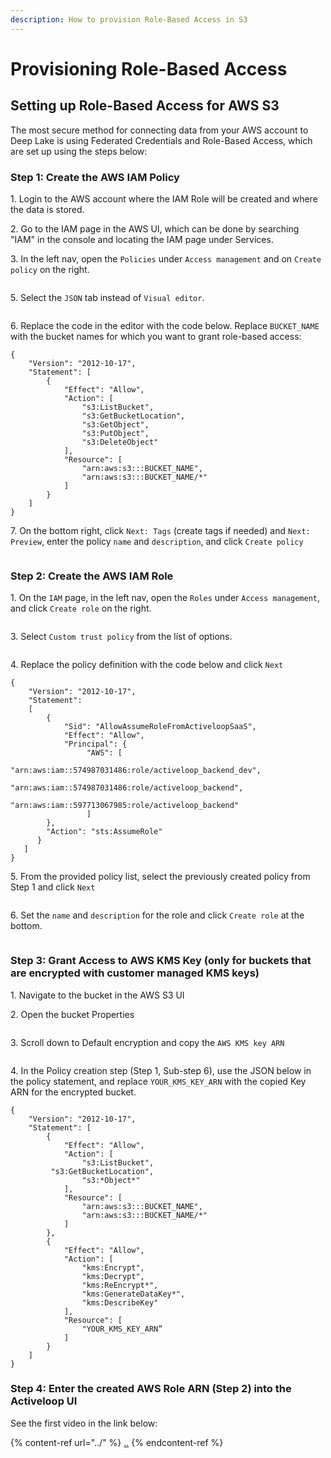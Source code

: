 ```yaml
---
description: How to provision Role-Based Access in S3
---
```


# Provisioning Role-Based Access

## Setting up Role-Based Access for AWS S3

The most secure method for connecting data from your AWS account to Deep Lake is using Federated Credentials and Role-Based Access, which are set up using the steps below:

### Step 1: Create the AWS IAM Policy

1\. Login to the AWS account where the IAM Role will be created and where the data is stored.

2\. Go to the IAM page in the AWS UI, which can be done by searching "IAM" in the console and locating the IAM page under Services.

3\. In the left nav, open the `Policies` under `Access management` and on `Create policy` on the right.

<figure><img src="../../../.gitbook/assets/IAM_Provisioning_Screenshots.001 (1).jpeg" alt=""><figcaption></figcaption></figure>

5\. Select the `JSON` tab instead of `Visual editor`.

<figure><img src="../../../.gitbook/assets/IAM_Provisioning_Screenshots.002.jpeg" alt=""><figcaption></figcaption></figure>

6\. Replace the code in the editor with the code below. Replace `BUCKET_NAME` with the bucket names for which you want to grant role-based access:

```
{
    "Version": "2012-10-17",
    "Statement": [
        {
            "Effect": "Allow",
            "Action": [ 
                "s3:ListBucket",
                "s3:GetBucketLocation",
                "s3:GetObject",
                "s3:PutObject",
                "s3:DeleteObject"
            ],
            "Resource": [
                "arn:aws:s3:::BUCKET_NAME",
                "arn:aws:s3:::BUCKET_NAME/*"
            ]
        }
    ]
}

```

7\. On the bottom right, click `Next: Tags` (create tags if needed) and `Next: Preview`, enter the policy `name` and `description`, and click `Create policy`

<figure><img src="../../../.gitbook/assets/IAM_Provisioning_Screenshots.003.jpeg" alt=""><figcaption></figcaption></figure>

### Step 2: Create the AWS IAM Role&#x20;

1\. On the `IAM` page, in the left nav, open the `Roles` under `Access management`, and click `Create role` on the right.

<figure><img src="../../../.gitbook/assets/IAM_Provisioning_Screenshots.004.jpeg" alt=""><figcaption></figcaption></figure>

3\. Select `Custom trust policy` from the list of options.

<figure><img src="../../../.gitbook/assets/IAM_Provisioning_Screenshots.005.jpeg" alt=""><figcaption></figcaption></figure>

4\. Replace the policy definition with the code below and click `Next`

```
{
    "Version": "2012-10-17",
    "Statement": 
    [
        {
            "Sid": "AllowAssumeRoleFromActiveloopSaaS",
            "Effect": "Allow",
            "Principal": {
                 "AWS": [
                     "arn:aws:iam::574987031486:role/activeloop_backend_dev",
                     "arn:aws:iam::574987031486:role/activeloop_backend",
                     "arn:aws:iam::597713067985:role/activeloop_backend"
                 ]
        },
        "Action": "sts:AssumeRole"
      }
   ]
}

```

5\. From the provided policy list, select the previously created policy from Step 1 and click `Next`

<figure><img src="../../../.gitbook/assets/IAM_Provisioning_Screenshots.010.jpeg" alt=""><figcaption></figcaption></figure>

6\. Set the `name` and `description` for the role and click `Create role` at the bottom.

<figure><img src="../../../.gitbook/assets/IAM_Provisioning_Screenshots.007.jpeg" alt=""><figcaption></figcaption></figure>

### Step 3: Grant Access to AWS KMS Key (**only for buckets that are encrypted with customer managed KMS keys**)

1\. Navigate to the bucket in the AWS S3 UI

2\. Open the bucket Properties

<figure><img src="../../../.gitbook/assets/IAM_Provisioning_Screenshots.008.jpeg" alt=""><figcaption></figcaption></figure>

3\. Scroll down to Default encryption and copy the `AWS KMS key ARN`&#x20;

<figure><img src="../../../.gitbook/assets/IAM_Provisioning_Screenshots.009.jpeg" alt=""><figcaption></figcaption></figure>

4\. In the Policy creation step (Step 1, Sub-step 6), use the JSON below in the policy statement, and replace `YOUR_KMS_KEY_ARN` with the copied Key ARN for the encrypted bucket.

```
{
    "Version": "2012-10-17",
    "Statement": [
        {
            "Effect": "Allow",
            "Action": [
                "s3:ListBucket",
		 "s3:GetBucketLocation",
                "s3:*Object*"
            ],
            "Resource": [
                "arn:aws:s3:::BUCKET_NAME",
                "arn:aws:s3:::BUCKET_NAME/*"
            ]
        },
        {
            "Effect": "Allow",
            "Action": [
                "kms:Encrypt",
                "kms:Decrypt",
                "kms:ReEncrypt*",
                "kms:GenerateDataKey*",
                "kms:DescribeKey"
            ],
            "Resource": [
                "YOUR_KMS_KEY_ARN”
            ]
        }
    ]
}

```

### Step 4: Enter the created AWS Role ARN (Step 2) into the Activeloop UI

See the first video in the link below:

{% content-ref url="../" %}
[..](../)
{% endcontent-ref %}
